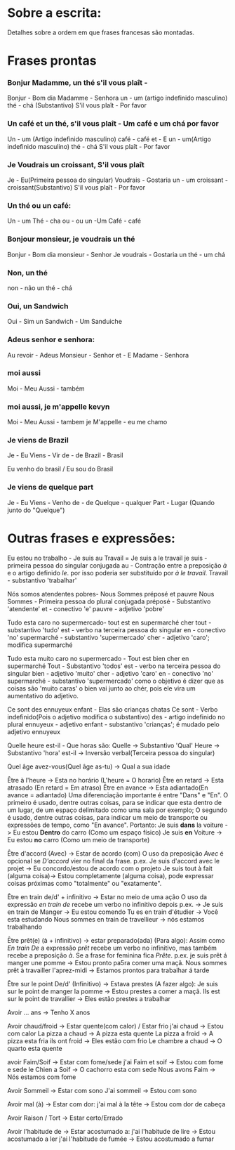 # Sobre a escrita:

Detalhes sobre a ordem em que frases francesas são montadas.
# Frases prontas

### Bonjur Madamme, un thé s'il vous plaît -

Bonjur - Bom dia
Madamme - Senhora
un - um (artigo indefinido masculino)
thé - chá (Substantivo)
S'il vous plaît - Por favor

### Un café et un thé, s'il vous plaît - Um café e um chá por favor

Un - um (Artigo indefinido masculino)
café - café
et - E
un - um(Artigo indefinido masculino)
thé - chá
S'il vous plaît - Por favor

### Je Voudrais un croissant, S'il vous plaît

Je  - Eu(Primeira pessoa do singular)
Voudrais - Gostaria
un - um
croissant - croissant(Substantivo)
S'il vous plaît - Por favor

### Un thé ou un café:

Un - um
Thé - cha
ou - ou
un -Um
Café - café

### Bonjour monsieur, je voudrais un thé

Bonjur -  Bom dia
monsieur - Senhor
Je voudrais - Gostaria
un thé - um chá

### Non, un thé

non - não
un thé - chá

### Oui, un Sandwich

Oui - Sim
un Sandwich - Um Sanduiche

 
### Adeus senhor e senhora:

Au revoir - Adeus
Monsieur - Senhor
et - E
Madame - Senhora

### moi aussi

Moi - Meu
Aussi - também

### moi aussi, je m'appelle kevyn

Moi - Meu
Aussi - tambem
je M'appelle - eu me chamo 

### Je viens de Brazil

Je - Eu
Viens - Vir
de - de
Brazil - Brasil

Eu venho do brasil / Eu sou do Brasil

### Je viens de quelque part
Je - Eu
Viens - Venho
de - de 
Quelque - qualquer
Part - Lugar (Quando junto do "Quelque")

# Outras frases e expressões:

Eu estou no trabalho - Je suis au Travail = Je suis a le travail
	je suis - primeira pessoa do singular conjugada
	au - Contração entre a preposição *à* e o artigo definido *le*. por isso poderia ser substituído por *à le travail*. 
	Travail - substantivo 'trabalhar'

Nós somos atendentes pobres- Nous Sommes préposé et pauvre
	Nous Sommes - Primeira pessoa do plural conjugada
	préposé - Substantivo 'atendente'
	et - conectivo 'e'
	pauvre - adjetivo 'pobre'

Tudo esta caro no supermercado- tout est en supermarché cher
	tout - substantivo 'tudo'
	est - verbo na terceira pessoa do singular
	en - conectivo 'no'
	supermarché - substantivo 'supermercado'
	cher - adjetivo 'caro'; modifica supermarché

Tudo esta muito caro no supermercado - Tout est bien cher en supermarché
	Tout - Substantivo 'todos' 
	est - verbo na terceira pessoa do singular
	bien - adjetivo 'muito'
	cher - adjetivo 'caro'
	en - conectivo 'no'
	supermarché - substantivo 'supermercado'
	como o objetivo é dizer que as coisas são 'muito caras' o bien vai junto ao chér, pois ele vira um aumentativo do adjetivo.

Ce sont des ennuyeux enfant - Elas são crianças chatas
	Ce sont - Verbo indefinido(Pois o adjetivo modifica o substantivo)
	des - artigo indefinido no plural 
	ennuyeux - adjetivo
	enfant - substantivo 'crianças'; é mudado pelo adjetivo ennuyeux

Quelle heure est-il - Que horas são:
	Quelle -> Substantivo 'Qual'
	Heure -> Substantivo 'hora'
	est-il -> Inversão verbal(Terceira pessoa do singular)

Quel âge avez-vous(Quel âge as-tu) -> Qual a sua idade

Être à l'heure -> Esta no horário (L'heure = O horario)
Être en retard -> Esta atrasado (En retard = Em atraso)
Être en avance -> Esta adiantado(En avance = adiantado)
	Uma diferenciação importante é entre "Dans" e "En". 
	O primeiro é usado, dentre outras coisas, para se indicar que esta dentro de um lugar, de um espaço delimitado como uma sala por exemplo; 
	O segundo é usado, dentre outras coisas, para indicar um meio de transporte ou expressões de tempo, como "En avance". Portanto:
	Je suis **dans** la voiture -> Eu estou **Dentro** do carro (Como um espaço físico)
	Je suis **en** Voiture -> Eu estou **no** carro (Como um meio de transporte) 

Être d'accord (Avec) -> Estar de acordo (com)
	O uso da preposição *Avec* é opcional se *D'accord* vier no final da frase.
	p.ex. Je suis d'accord avec le projet -> Eu concordo/estou de acordo com o projeto
	Je suis tout à fait (alguma coisa)-> Estou completamente (alguma coisa), pode expressar coisas próximas como "totalmente" ou "exatamente".

Être en train de/d' + infinitivo -> Estar no meio de uma ação
	O uso da expressão *en train de* recebe um verbo no infinitivo depois
	p.ex. -> Je suis en train de Manger -> Eu estou comendo
	Tu es en train d'étudier -> Você esta estudando
	Nous sommes en train de travellieur -> nós estamos trabalhando

Être prêt(e) (à + infinitivo) -> estar preparado(ada) (Para algo):
	Assim como *En train De* a expressão *prêt* recebe um verbo no infinitivo, mas também recebe a preposição *à*. Se a frase for feminina fica *Prête*.
	p.ex. je suis prêt á manger une pomme -> Estou pronto pa5ra comer uma maçã.
	Nous sommes prêt à travailler l'aprez-midi -> Estamos prontos para trabalhar á tarde

Être sur le point De/d' (Infinitivo) -> Estava prestes (A fazer algo):
	Je suis sur le point de manger la pomme -> Estou prestes a comer a maçã.
	Ils est sur le point de travallier -> Eles estão prestes a trabalhar

Avoir ... ans -> Tenho X anos

Avoir chaud/froid -> Estar quente(com calor) / Estar frio
	j'ai chaud -> Estou com calor
	La pizza a chaud -> A pizza esta quente
	La pizza a froid -> A pizza esta fria
	ils ont froid -> Eles estão com frio
	Le chambre a chaud -> O quarto esta quente

avoir Faim/Soif -> Estar com fome/sede
	j'ai Faim et soif -> Estou com fome e sede
	le Chien a Soif -> O cachorro esta com sede
	Nous avons Faim -> Nós estamos com fome

Avoir Sommeil -> Estar com sono
	J'ai sommeil -> Estou com sono

Avoir mal (à) -> Estar com dor:
	j'ai mal à la tête -> Estou com dor de cabeça

Avoir Raison / Tort -> Estar certo/Errado

Avoir l'habitude de -> Estar acostumado a:
	j'ai l'habitude de lire -> Estou acostumado a ler
	j'ai l'habitude de fumée -> Estou acostumado a fumar